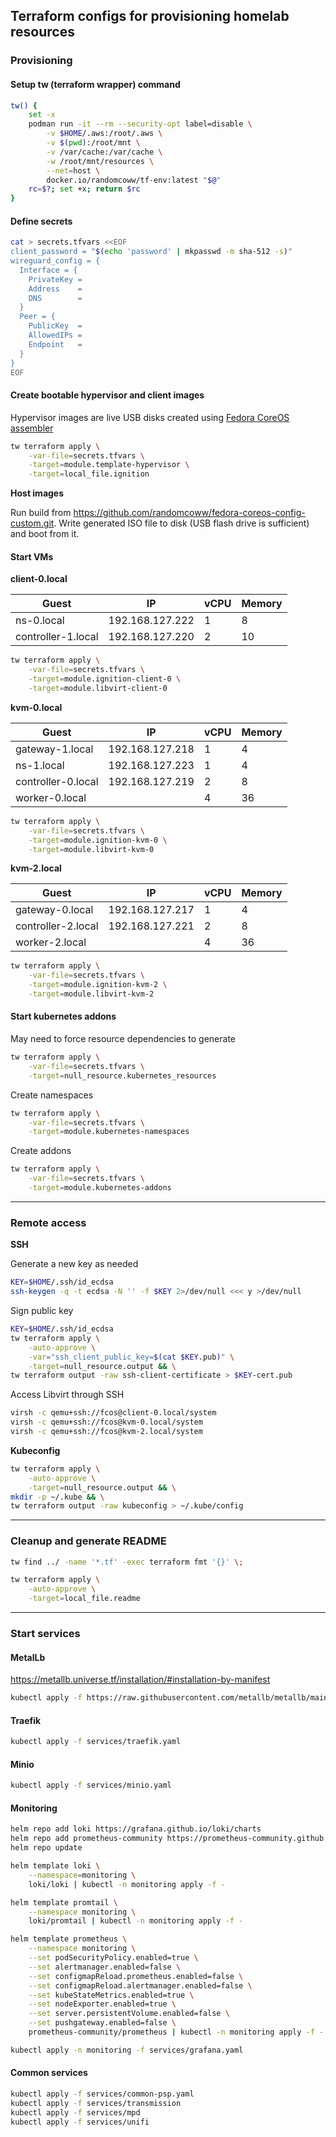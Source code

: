 ## Terraform configs for provisioning homelab resources

### Provisioning

#### Setup tw (terraform wrapper) command

```bash
tw() {
    set -x
    podman run -it --rm --security-opt label=disable \
        -v $HOME/.aws:/root/.aws \
        -v $(pwd):/root/mnt \
        -v /var/cache:/var/cache \
        -w /root/mnt/resources \
        --net=host \
        docker.io/randomcoww/tf-env:latest "$@"
    rc=$?; set +x; return $rc
}
```

#### Define secrets

```bash
cat > secrets.tfvars <<EOF
client_password = "$(echo 'password' | mkpasswd -m sha-512 -s)"
wireguard_config = {
  Interface = {
    PrivateKey =
    Address    =
    DNS        =
  }
  Peer = {
    PublicKey  =
    AllowedIPs =
    Endpoint   =
  }
}
EOF
```

#### Create bootable hypervisor and client images

Hypervisor images are live USB disks created using [Fedora CoreOS assembler](https://github.com/coreos/coreos-assembler)

```bash
tw terraform apply \
    -var-file=secrets.tfvars \
    -target=module.template-hypervisor \
    -target=local_file.ignition
```

**Host images**

Run build from https://github.com/randomcoww/fedora-coreos-config-custom.git. Write generated ISO file to disk (USB flash drive is sufficient) and boot from it.

#### Start VMs

**client-0.local**

| Guest | IP | vCPU | Memory |
|-------|----|------|--------|
| ns-0.local | 192.168.127.222 | 1 | 8 |
| controller-1.local | 192.168.127.220 | 2 | 10 |

```bash
tw terraform apply \
    -var-file=secrets.tfvars \
    -target=module.ignition-client-0 \
    -target=module.libvirt-client-0
```

**kvm-0.local**

| Guest | IP | vCPU | Memory |
|-------|----|------|--------|
| gateway-1.local | 192.168.127.218 | 1 | 4 |
| ns-1.local | 192.168.127.223 | 1 | 4 |
| controller-0.local | 192.168.127.219 | 2 | 8 |
| worker-0.local |  | 4 | 36 |

```bash
tw terraform apply \
    -var-file=secrets.tfvars \
    -target=module.ignition-kvm-0 \
    -target=module.libvirt-kvm-0
```

**kvm-2.local**

| Guest | IP | vCPU | Memory |
|-------|----|------|--------|
| gateway-0.local | 192.168.127.217 | 1 | 4 |
| controller-2.local | 192.168.127.221 | 2 | 8 |
| worker-2.local |  | 4 | 36 |

```bash
tw terraform apply \
    -var-file=secrets.tfvars \
    -target=module.ignition-kvm-2 \
    -target=module.libvirt-kvm-2
```

#### Start kubernetes addons

May need to force resource dependencies to generate

```bash
tw terraform apply \
    -var-file=secrets.tfvars \
    -target=null_resource.kubernetes_resources
```

Create namespaces

```bash
tw terraform apply \
    -var-file=secrets.tfvars \
    -target=module.kubernetes-namespaces
```

Create addons

```bash
tw terraform apply \
    -var-file=secrets.tfvars \
    -target=module.kubernetes-addons
```

---

### Remote access

**SSH**

Generate a new key as needed
```bash
KEY=$HOME/.ssh/id_ecdsa
ssh-keygen -q -t ecdsa -N '' -f $KEY 2>/dev/null <<< y >/dev/null
```

Sign public key
```bash
KEY=$HOME/.ssh/id_ecdsa
tw terraform apply \
    -auto-approve \
    -var="ssh_client_public_key=$(cat $KEY.pub)" \
    -target=null_resource.output && \
tw terraform output -raw ssh-client-certificate > $KEY-cert.pub
```

Access Libvirt through SSH
```bash
virsh -c qemu+ssh://fcos@client-0.local/system
virsh -c qemu+ssh://fcos@kvm-0.local/system
virsh -c qemu+ssh://fcos@kvm-2.local/system
```

**Kubeconfig**

```bash
tw terraform apply \
    -auto-approve \
    -target=null_resource.output && \
mkdir -p ~/.kube && \
tw terraform output -raw kubeconfig > ~/.kube/config
```

---

### Cleanup and generate README

```bash
tw find ../ -name '*.tf' -exec terraform fmt '{}' \;

tw terraform apply \
    -auto-approve \
    -target=local_file.readme
```

---

### Start services

#### MetalLb

https://metallb.universe.tf/installation/#installation-by-manifest

```bash
kubectl apply -f https://raw.githubusercontent.com/metallb/metallb/main/manifests/metallb.yaml
```

#### Traefik

```bash
kubectl apply -f services/traefik.yaml
```

#### Minio

```bash
kubectl apply -f services/minio.yaml
```

#### Monitoring

```bash
helm repo add loki https://grafana.github.io/loki/charts
helm repo add prometheus-community https://prometheus-community.github.io/helm-charts
helm repo update

helm template loki \
    --namespace=monitoring \
    loki/loki | kubectl -n monitoring apply -f -

helm template promtail \
    --namespace monitoring \
    loki/promtail | kubectl -n monitoring apply -f -

helm template prometheus \
    --namespace monitoring \
    --set podSecurityPolicy.enabled=true \
    --set alertmanager.enabled=false \
    --set configmapReload.prometheus.enabled=false \
    --set configmapReload.alertmanager.enabled=false \
    --set kubeStateMetrics.enabled=true \
    --set nodeExporter.enabled=true \
    --set server.persistentVolume.enabled=false \
    --set pushgateway.enabled=false \
    prometheus-community/prometheus | kubectl -n monitoring apply -f -

kubectl apply -n monitoring -f services/grafana.yaml
```

#### Common services

```bash
kubectl apply -f services/common-psp.yaml
kubectl apply -f services/transmission
kubectl apply -f services/mpd
kubectl apply -f services/unifi
```